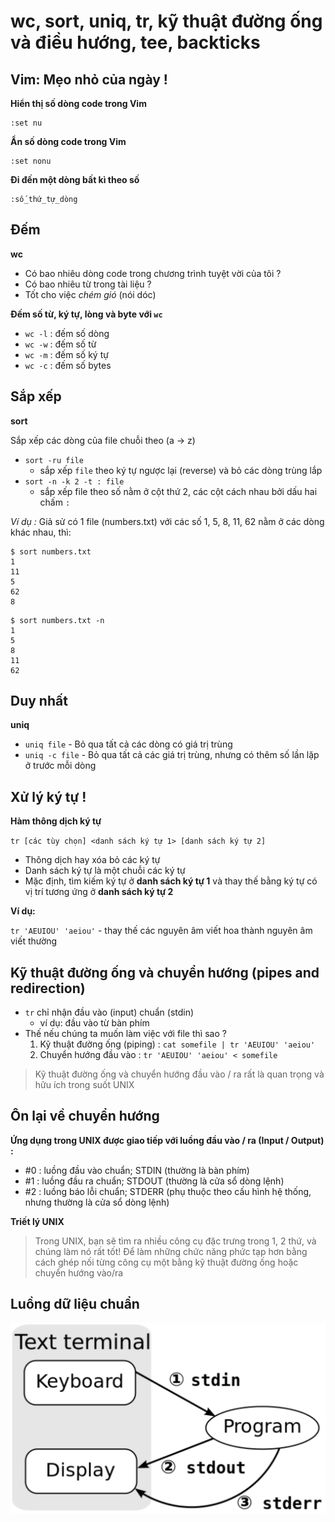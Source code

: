 # wc, sort, uniq, tr, kỹ thuật đường ống và điều hướng, tee, backticks

## Vim: Mẹo nhỏ của ngày !

**Hiển thị số dòng code trong Vim**

```
:set nu
```

**Ẩn số dòng code trong Vim**

```
:set nonu
```

**Đi đến một dòng bất kì theo số**

```
:số_thứ_tự_dòng
```

## Đếm

**wc**

- Có bao nhiêu dòng code trong chương trình tuyệt vời của tôi ?
- Có bao nhiêu từ trong tài liệu ?
- Tốt cho việc *chém gió* (nói dóc)

**Đếm số từ, ký tự, lòng và byte với `wc`**

- `wc -l` : đếm số dòng
- `wc -w` : đếm số từ
- `wc -m` : đếm số ký tự
- `wc -c` : đếm số bytes

## Sắp xếp

**sort**

Sắp xếp các dòng của file chuỗi theo (a -> z)
- `sort -ru file`
    - sắp xếp `file` theo ký tự ngược lại (reverse) và bỏ các dòng trùng lắp
- `sort -n -k 2 -t : file`
    - sắp xếp file theo số nằm ở cột thứ 2, các cột cách nhau bởi dấu hai chấm `:`

*Ví dụ :*
Giả sử có 1 file (numbers.txt) với các số 1, 5, 8, 11, 62 nằm ở các dòng khác nhau, thì:

```
$ sort numbers.txt
1
11
5
62
8
```

```
$ sort numbers.txt -n
1
5
8
11
62
```

## Duy nhất

**uniq**

- `uniq file` - Bỏ qua tất cả các dòng có giá trị trùng
- `uniq -c file` - Bỏ qua tất cả các giá trị trùng, nhưng có thêm số lần lặp ở trước mỗi dòng

## Xử lý ký tự !

**Hàm thông dịch ký tự**

`tr [các tùy chọn] <danh sách ký tự 1> [danh sách ký tự 2]`
- Thông dịch hay xóa bỏ các ký tự
- Danh sách ký tự là một chuỗi các ký tự
- Mặc định, tìm kiếm ký tự ở **danh sách ký tự 1** và thay thế bằng ký tự có vị trí tương ứng ở **danh sách ký tự 2**

**Ví dụ:**

`tr 'AEUIOU' 'aeiou'` - thay thế các nguyên âm viết hoa thành nguyên âm viết thường

## Kỹ thuật đường ống và chuyển hướng (pipes and redirection)

- `tr` chỉ nhận đầu vào (input) chuẩn (stdin)
    - ví dụ: đầu vào từ bàn phím
- Thế nếu chúng ta muốn làm việc với file thì sao ?
    1. Kỹ thuật đường ống (piping) : `cat somefile | tr 'AEUIOU' 'aeiou'`
    2. Chuyển hướng đầu vào : `tr 'AEUIOU' 'aeiou' < somefile`

> Kỹ thuật đường ống và chuyển hướng đầu vào / ra rất là quan trọng và hữu ích trong suốt UNIX

## Ôn lại về chuyển hướng

**Ứng dụng trong UNIX được giao tiếp với luồng đầu vào / ra (Input / Output) :**
- \#0 : luồng đầu vào chuẩn; STDIN (thường là bàn phím)
- \#1 : luồng đầu ra chuẩn; STDOUT (thường là cửa sổ dòng lệnh)
- \#2 : luồng báo lỗi chuẩn; STDERR (phụ thuộc theo cấu hình hệ thống, nhưng thường là cửa sổ dòng lệnh)

**Triết lý UNIX**

> Trong UNIX, bạn sẽ tìm ra nhiều công cụ đặc trưng trong 1, 2 thứ, và chúng làm nó rất tốt! Để làm những chức năng phức tạp hơn bằng cách ghép nối từng công cụ một bằng kỹ thuật đường ống hoặc chuyển hướng vào/ra

## Luồng dữ liệu chuẩn

![Standard Stream](images/chap5/standard_streams.png)
